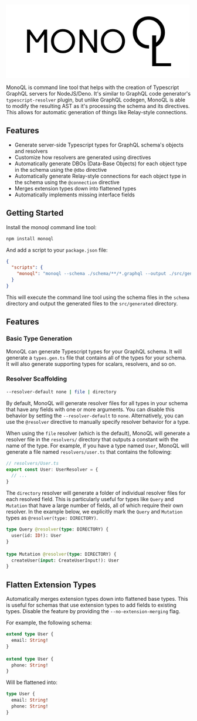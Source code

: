 ![MonoQL](./logo.png)

MonoQL is command line tool that helps with the creation of Typescript GraphQL servers for NodeJS/Deno. It's similar to GraphQL code generator's `typescript-resolver` plugin, but unlike GraphQL codegen, MonoQL is able to modify the resulting AST as it's processing the schema and its directives. This allows for automatic generation of things like Relay-style connections.

## Features

- Generate server-side Typescript types for GraphQL schema's objects and resolvers
- Customize how resolvers are generated using directives
- Automatically generate DBOs (Data-Base Objects) for each object type in the schema using the `@dbo` directive
- Automatically generate Relay-style connections for each object type in the schema using the `@connection` directive
- Merges extension types down into flattened types
- Automatically implements missing interface fields

## Getting Started

Install the monoql command line tool:

```bash
npm install monoql
```

And add a script to your `package.json` file:

```json
{
  "scripts": {
    "monoql": "monoql --schema ./schema/**/*.graphql --output ./src/generated"
  }
}
```

This will execute the command line tool using the schema files in the `schema` directory and output the generated files to the `src/generated` directory.

## Features

### Basic Type Generation

MonoQL can generate Typescript types for your GraphQL schema. It will generate a `types.gen.ts` file that contains all of the types for your schema. It will also generate supporting types for scalars, resolvers, and so on.

### Resolver Scaffolding

```bash
--resolver-default none | file | directory
```

By default, MonoQL will generate resolver files for all types in your schema that have any fields with one or more arguments. You can disable this behavior by setting the `--resolver-default` to `none`. Alternatively, you can use the `@resolver` directive to manually specify resolver behavior for a type.

When using the `file` resolver (which is the default), MonoQL will generate a resolver file in the `resolvers/` directory that outputs a constant with the name of the type. For example, if you have a type named `User`, MonoQL will generate a file named `resolvers/user.ts` that contains the following:

```typescript
// resolvers/User.ts
export const User: UserResolver = {
  // ...
}
```

The `directory` resolver will generate a folder of individual resolver files for each resolved field. This is particularly useful for types like `Query` and `Mutation` that have a large number of fields, all of which require their own resolver. In the example below, we explicitly mark the `Query` and `Mutation` types as `@resolver(type: DIRECTORY)`.

```graphql
type Query @resolver(type: DIRECTORY) {
  user(id: ID!): User
}

type Mutation @resolver(type: DIRECTORY) {
  createUser(input: CreateUserInput!): User
}
```

## Flatten Extension Types

Automatically merges extension types down into flattened base types. This is useful for schemas that use extension types to add fields to existing types. Disable the feature by providing the `--no-extension-merging` flag.

For example, the following schema:

```graphql
extend type User {
  email: String!
}

extend type User {
  phone: String!
}
```

Will be flattened into:

```graphql
type User {
  email: String!
  phone: String!
}
```